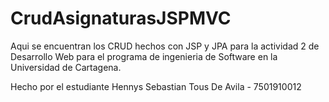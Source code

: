 # CrudAsignaturasJSPMVC
Aqui se encuentran los CRUD hechos con JSP y JPA para la actividad 2 de Desarrollo Web para el programa de ingenieria de Software en la Universidad de Cartagena.

Hecho por el estudiante Hennys Sebastian Tous De Avila - 7501910012
